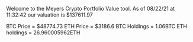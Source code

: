 Welcome to the Meyers Crypto Portfolio Value tool. 
As of 08/22/21 at 11:32:42 our valuation is $137611.97 

BTC Price = $48774.73
 ETH Price = $3186.6
BTC Holdings = 1.06BTC
 ETH holdings = 26.960005962ETH 
